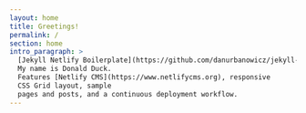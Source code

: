 ```yaml
---
layout: home
title: Greetings!
permalink: /
section: home
intro_paragraph: >
  [Jekyll Netlify Boilerplate](https://github.com/danurbanowicz/jekyll-netlify-boilerplate)
  My name is Donald Duck.
  Features [Netlify CMS](https://www.netlifycms.org), responsive
  CSS Grid layout, sample
  pages and posts, and a continuous deployment workflow.
---
```

